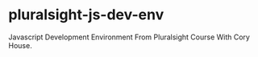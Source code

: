 # pluralsight-js-dev-env
Javascript Development Environment From Pluralsight Course With Cory House.
